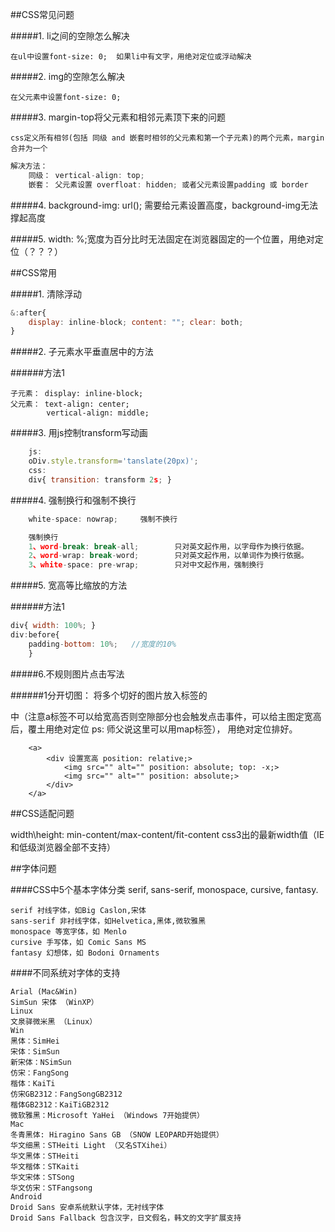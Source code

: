 ##CSS常见问题

#####1. li之间的空隙怎么解决

    在ul中设置font-size: 0;  如果li中有文字，用绝对定位或浮动解决

#####2. img的空隙怎么解决

    在父元素中设置font-size: 0;


#####3. margin-top将父元素和相邻元素顶下来的问题

    css定义所有相邻(包括 同级 and 嵌套时相邻的父元素和第一个子元素)的两个元素，margin合并为一个

```javascript
解决方法：
    同级： vertical-align: top;
    嵌套： 父元素设置 overfloat: hidden; 或者父元素设置padding 或 border

```

#####4. background-img: url(); 需要给元素设置高度，background-img无法撑起高度

#####5. width: %;宽度为百分比时无法固定在浏览器固定的一个位置，用绝对定位（？？？）




##CSS常用

#####1. 清除浮动
```javascript
&:after{
    display: inline-block; content: ""; clear: both;
}
```

#####2. 子元素水平垂直居中的方法

######方法1

    子元素： display: inline-block;
    父元素： text-align: center;
            vertical-align: middle;


#####3. 用js控制transform写动画

```javascript
    js:
    oDiv.style.transform='tanslate(20px)';
    css:
    div{ transition: transform 2s; }
```

#####4. 强制换行和强制不换行

```javascript
    white-space: nowrap;     强制不换行

    强制换行
    1、word-break: break-all;        只对英文起作用，以字母作为换行依据。
    2、word-wrap: break-word;        只对英文起作用，以单词作为换行依据。
    3、white-space: pre-wrap;        只对中文起作用，强制换行

```

#####5. 宽高等比缩放的方法

######方法1

```javascript
div{ width: 100%; }
div:before{ 
    padding-bottom: 10%;   //宽度的10%
    }
```

#####6.不规则图片点击写法

######1分开切图： 将多个切好的图片放入<a>标签的<div>中（注意a标签不可以给宽高否则空隙部分也会触发点击事件，可以给主图定宽高后，覆土用绝对定位 ps: 师父说这里可以用map标签）， 用绝对定位排好。

        <a>
            <div 设置宽高 position: relative;>
                <img src="" alt="" position: absolute; top: -x;>
                <img src="" alt="" position: absolute;>
            </div>
        </a>



##CSS适配问题

width\height: min-content/max-content/fit-content
css3出的最新width值（IE和低级浏览器全部不支持）


##字体问题

####CSS中5个基本字体分类
    serif, sans-serif, monospace, cursive, fantasy.

    serif 衬线字体，如Big Caslon,宋体
    sans-serif 非衬线字体，如Helvetica,黑体,微软雅黑
    monospace 等宽字体，如 Menlo
    cursive 手写体，如 Comic Sans MS
    fantasy 幻想体，如 Bodoni Ornaments

####不同系统对字体的支持

    Arial (Mac&Win)
    SimSun 宋体 （WinXP）
    Linux
    文泉驿微米黑 （Linux）
    Win
    黑体：SimHei
    宋体：SimSun
    新宋体：NSimSun
    仿宋：FangSong
    楷体：KaiTi
    仿宋GB2312：FangSongGB2312
    楷体GB2312：KaiTiGB2312
    微软雅黑：Microsoft YaHei （Windows 7开始提供）
    Mac
    冬青黑体: Hiragino Sans GB （SNOW LEOPARD开始提供）
    华文细黑：STHeiti Light （又名STXihei）
    华文黑体：STHeiti
    华文楷体：STKaiti
    华文宋体：STSong
    华文仿宋：STFangsong
    Android
    Droid Sans 安卓系统默认字体，无衬线字体
    Droid Sans Fallback 包含汉字，日文假名，韩文的文字扩展支持

